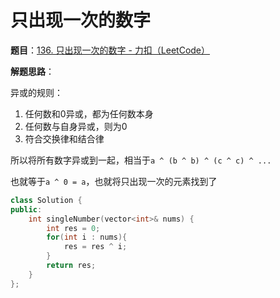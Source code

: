 # **只出现一次的数字**

**题目**：[136. 只出现一次的数字 - 力扣（LeetCode）](https://leetcode.cn/problems/single-number/)

**解题思路**：

异或的规则：

1.   任何数和0异或，都为任何数本身
2.   任何数与自身异或，则为0
3.   符合交换律和结合律

所以将所有数字异或到一起，相当于`a ^ (b ^ b) ^ (c ^ c) ^ ...`

也就等于`a ^ 0 = a`，也就将只出现一次的元素找到了

```c++
class Solution {
public:
    int singleNumber(vector<int>& nums) {
        int res = 0;
        for(int i : nums){
            res = res ^ i;
        }
        return res;
    }
};
```


